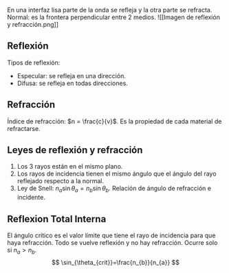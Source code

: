 En una interfaz lisa parte de la onda se refleja y la otra parte se refracta. Normal: es la frontera perpendicular entre 2 medios.
![[Imagen de reflexión y refracción.png]]
## Reflexión
Tipos de reflexión:
- Especular: se refleja en una dirección.
- Difusa: se refleja en todas direcciones.
## Refracción
Índice de refracción: $n = \frac{c}{v}$. Es la propiedad de cada material de refractarse.
## Leyes de reflexión y refracción
1. Los 3 rayos están en el mismo plano.
2. Los rayos de incidencia tienen el mismo ángulo que el ángulo del rayo reflejado respecto a la normal.
3. Ley de Snell: $n_{a}\sin \theta_{a}=n_{b}\sin{\theta_{b}}$. Relación de ángulo de refracción e incidente.
## Reflexion Total Interna
El ángulo crítico es el valor límite que tiene el rayo de incidencia para que haya refracción. Todo se vuelve reflexión y no hay refracción. Ocurre solo si $n_{a} > n_{b}$.
$$
\sin_{\theta_{crit}}=\frac{n_{b}}{n_{a}}
$$
